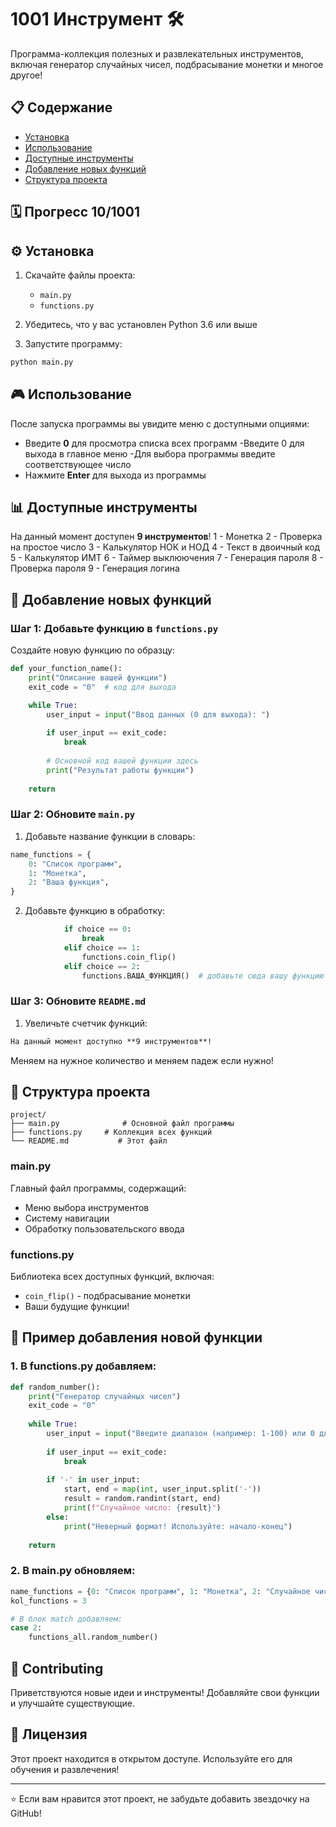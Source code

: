 # 1001 Инструмент 🛠️

Программа-коллекция полезных и развлекательных инструментов, включая генератор случайных чисел, подбрасывание монетки и многое другое!

## 📋 Содержание

- [Установка](#установка)
- [Использование](#использование)
- [Доступные инструменты](#доступные-инструменты)
- [Добавление новых функций](#добавление-новых-функций)
- [Структура проекта](#структура-проекта)

## 🗓 Прогресс 10/1001

## ⚙️ Установка

1. Скачайте файлы проекта:
   - `main.py`
   - `functions.py`

2. Убедитесь, что у вас установлен Python 3.6 или выше

3. Запустите программу:
```bash
python main.py
```

## 🎮 Использование

После запуска программы вы увидите меню с доступными опциями:

- Введите **0** для просмотра списка всех программ
        -Введите 0 для выхода в главное меню
        -Для выбора программы введите соответствующее число
- Нажмите **Enter** для выхода из программы

## 📊 Доступные инструменты

На данный момент доступен **9 инструментов**!
1 - Монетка
2 - Проверка на простое число
3 - Калькулятор НОК и НОД
4 - Текст в двоичный код
5 - Калькулятор ИМТ
6 - Таймер выклюючения
7 - Генерация пароля
8 - Проверка пароля
9 - Генерация логина

## 🔧 Добавление новых функций

### Шаг 1: Добавьте функцию в `functions.py`

Создайте новую функцию по образцу:

```python
def your_function_name():
    print("Описание вашей функции")
    exit_code = "0"  # код для выхода

    while True:
        user_input = input("Ввод данных (0 для выхода): ")
        
        if user_input == exit_code:
            break
        
        # Основной код вашей функции здесь
        print("Результат работы функции")
    
    return
```

### Шаг 2: Обновите `main.py`

1. Добавьте название функции в словарь:
```python
name_functions = {
    0: "Список программ",
    1: "Монетка",
    2: "Ваша функция",
}
```

2. Добавьте функцию в обработку:
```python
            if choice == 0:
                break
            elif choice == 1:
                functions.coin_flip()
            elif choice == 2:
                functions.ВАША_ФУНКЦИЯ()  # добавьте сюда вашу функцию
```
### Шаг 3: Обновите `README.md`

1. Увеличьте счетчик функций:
```md
На данный момент доступно **9 инструментов**!  
```
Меняем на нужное количество и меняем падеж если нужно!
## 📁 Структура проекта

```
project/
├── main.py              # Основной файл программы
├── functions.py     # Коллекция всех функций
└── README.md           # Этот файл
```

### main.py
Главный файл программы, содержащий:
- Меню выбора инструментов
- Систему навигации
- Обработку пользовательского ввода

### functions.py
Библиотека всех доступных функций, включая:
- `coin_flip()` - подбрасывание монетки
- Ваши будущие функции!

## 🚀 Пример добавления новой функции

### 1. В functions.py добавляем:
```python
def random_number():
    print("Генератор случайных чисел")
    exit_code = "0"
    
    while True:
        user_input = input("Введите диапазон (например: 1-100) или 0 для выхода: ")
        
        if user_input == exit_code:
            break
        
        if '-' in user_input:
            start, end = map(int, user_input.split('-'))
            result = random.randint(start, end)
            print(f"Случайное число: {result}")
        else:
            print("Неверный формат! Используйте: начало-конец")
    
    return
```

### 2. В main.py обновляем:
```python
name_functions = {0: "Список программ", 1: "Монетка", 2: "Случайное число"}
kol_functions = 3

# В блок match добавляем:
case 2:
    functions_all.random_number()
```

## 🤝 Contributing

Приветствуются новые идеи и инструменты! Добавляйте свои функции и улучшайте существующие.

## 📄 Лицензия

Этот проект находится в открытом доступе. Используйте его для обучения и развлечения!

---


⭐ Если вам нравится этот проект, не забудьте добавить звездочку на GitHub!




